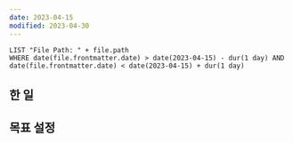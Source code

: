 ```yaml
---
date: 2023-04-15
modified: 2023-04-30
---
```


```dataview
LIST "File Path: " + file.path
WHERE date(file.frontmatter.date) > date(2023-04-15) - dur(1 day) AND date(file.frontmatter.date) < date(2023-04-15) + dur(1 day)
```

## 한 일

## 목표 설정

